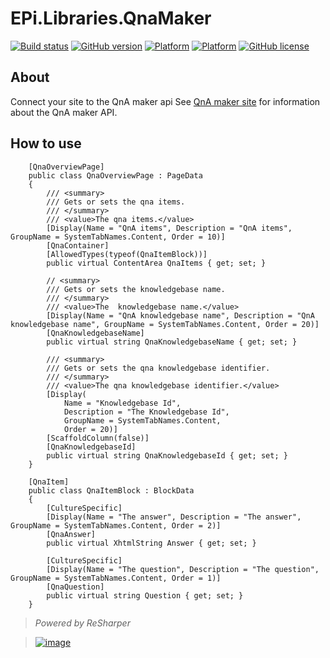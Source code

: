# EPi.Libraries.QnaMaker

[![Build status](https://ci.appveyor.com/api/projects/status/wnxijbpue0a3lb31/branch/master?svg=true)](https://ci.appveyor.com/project/jstemerdink/epi-libraries-qnamaker/branch/master)
[![GitHub version](https://badge.fury.io/gh/jstemerdink%2FEPi.Libraries.QnaMaker.svg)](https://badge.fury.io/gh/jstemerdink%2FEPi.Libraries.QnaMaker)
[![Platform](https://img.shields.io/badge/platform-.NET%204.5.2-blue.svg?style=flat)](https://msdn.microsoft.com/en-us/library/w0x726c2%28v=vs.110%29.aspx)
[![Platform](https://img.shields.io/badge/EPiServer-%2010.0.1-orange.svg?style=flat)](http://world.episerver.com/cms/)
[![GitHub license](https://img.shields.io/badge/license-MIT%20license-blue.svg?style=flat)](LICENSE)

## About
Connect your site to the QnA maker api
See [QnA maker site](https://azure.microsoft.com/en-us/services/cognitive-services/qna-maker/) for information about the QnA maker API.

## How to use
```
    [QnaOverviewPage]
    public class QnaOverviewPage : PageData
    {
        /// <summary>
        /// Gets or sets the qna items.
        /// </summary>
        /// <value>The qna items.</value>
        [Display(Name = "QnA items", Description = "QnA items", GroupName = SystemTabNames.Content, Order = 10)]
        [QnaContainer]
        [AllowedTypes(typeof(QnaItemBlock))]
        public virtual ContentArea QnaItems { get; set; }

        // <summary>
        /// Gets or sets the knowledgebase name.
        /// </summary>
        /// <value>The  knowledgebase name.</value>
        [Display(Name = "QnA knowledgebase name", Description = "QnA knowledgebase name", GroupName = SystemTabNames.Content, Order = 20)]
        [QnaKnowledgebaseName]
        public virtual string QnaKnowledgebaseName { get; set; }

        /// <summary>
        /// Gets or sets the qna knowledgebase identifier.
        /// </summary>
        /// <value>The qna knowledgebase identifier.</value>
        [Display(
            Name = "Knowledgebase Id",
            Description = "The Knowledgebase Id",
            GroupName = SystemTabNames.Content,
            Order = 20)]
        [ScaffoldColumn(false)]
        [QnaKnowledgebaseId]
        public virtual string QnaKnowledgebaseId { get; set; }
    }

    [QnaItem]
    public class QnaItemBlock : BlockData
    {
        [CultureSpecific]
        [Display(Name = "The answer", Description = "The answer", GroupName = SystemTabNames.Content, Order = 2)]
        [QnaAnswer]
        public virtual XhtmlString Answer { get; set; }

        [CultureSpecific]
        [Display(Name = "The question", Description = "The question", GroupName = SystemTabNames.Content, Order = 1)]
        [QnaQuestion]
        public virtual string Question { get; set; }
    }
```


> *Powered by ReSharper*

> [![image](http://resources.jetbrains.com/assets/media/open-graph/jetbrains_250x250.png)](http://jetbrains.com)